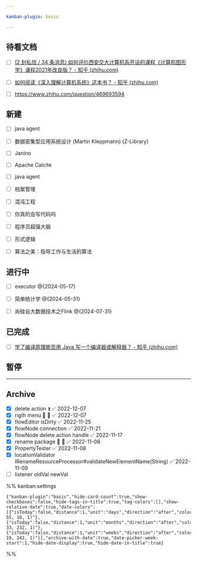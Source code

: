 ```yaml
---

kanban-plugin: basic

---
```


## 待看文档

- [ ] [(2 封私信 / 34 条消息) 如何评价西安交大计算机系开设的课程《计算机图形学》课程2021年改良版？ - 知乎 (zhihu.com)](https://www.zhihu.com/question/500385117/answer/2546569612)
- [ ] [如何阅读《深入理解计算机系统》这本书？ - 知乎 (zhihu.com)](https://www.zhihu.com/question/20402534/answer/2655186100)
- [ ] https://www.zhihu.com/question/469693594


## 新建

- [ ] java agent
- [ ] 数据密集型应用系统设计 (Martin Kleppmann) (Z-Library)
- [ ] Janino
- [ ] Apache Calcite
- [ ] java agent
- [ ] 档案管理
- [ ] 混沌工程
- [ ] 你真的会写代码吗
- [ ] 程序员超强大脑
- [ ] 形式逻辑
- [ ] 算法之美：指导工作与生活的算法


## 进行中

- [ ] executor @{2024-05-17}
- [ ] 简单统计学 @{2024-05-31}
- [ ] 尚硅谷大数据技术之Flink @{2024-07-31}


## 已完成

- [ ] [学了编译原理能否用 Java 写一个编译器或解释器？ - 知乎 (zhihu.com)](https://www.zhihu.com/question/39835953)


## 暂停



***

## Archive

- [x] delete action ⏫ ✅ 2022-12-07
- [x] rigth menu 🛫 📅 ✅ 2022-12-07
- [x] flowEditor isDirty ✅ 2022-11-25
- [x] flowNode connection ✅ 2022-11-21
- [x] flowNode delete action handle ✅ 2022-11-17
- [x] rename package 🛫 📅 ✅ 2022-11-08
- [x] PropertyTester ✅ 2022-11-08
- [x] locationValidator IRenameResourceProcessor#validateNewElementName(String) ✅ 2022-11-09
- [ ] listener oldVal newVal

%% kanban:settings
```
{"kanban-plugin":"basic","hide-card-count":true,"show-checkboxes":false,"hide-tags-in-title":true,"tag-colors":[],"show-relative-date":true,"date-colors":[{"isToday":false,"distance":1,"unit":"days","direction":"after","color":"rgba(222, 55, 18, 1)"},{"isToday":false,"distance":1,"unit":"months","direction":"after","color":"rgba(16, 33, 232, 1)"},{"isToday":false,"distance":1,"unit":"weeks","direction":"after","color":"rgba(197, 19, 242, 1)"}],"archive-with-date":true,"date-picker-week-start":1,"hide-date-display":true,"hide-date-in-title":true}
```
%%